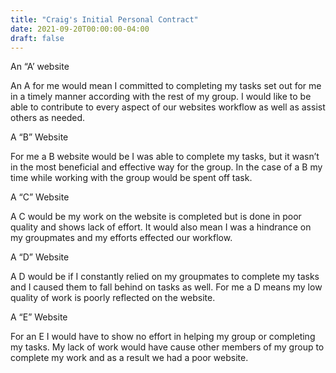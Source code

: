 ```yaml
---
title: "Craig's Initial Personal Contract"
date: 2021-09-20T00:00:00-04:00
draft: false
---
```


An “A’ website 

An A for me would mean I committed to completing my tasks set out for me in a timely manner according with the rest of my group. I would like to be able to contribute to every aspect of our websites workflow as well as assist others as needed.

A “B” Website 

For me a B website would be I was able to complete my tasks, but it wasn’t in the most beneficial and effective way for the group. In the case of a B my time while working with the group would be spent off task.

A “C” Website

A C would be my work on the website is completed but is done in poor quality and shows lack of effort. It would also mean I was a hindrance on my groupmates and my efforts effected our workflow.

A “D” Website 

A D would be if I constantly relied on my groupmates to complete my tasks and I caused them to fall behind on tasks as well. For me a D means my low quality of work is poorly reflected on the website.

A “E” Website 

For an E I would have to show no effort in helping my group or completing my tasks. My lack of work would have cause other members of my group to complete my work and as a result we had a poor website. 

